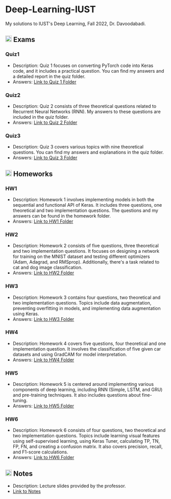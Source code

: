 # Deep-Learning-IUST
My solutions to IUST's Deep Learning, Fall 2022, Dr. Davoodabadi.

## <img width="20" height="20" src="https://img.icons8.com/wired/64/41b883/test-passed.png" alt="test-passed"/> Exams
### Quiz1
- Description: Quiz 1 focuses on converting PyTorch code into Keras code, and it includes a practical question. You can find my answers and a detailed report in the quiz folder.
- Answers: [Link to Quiz 1 Folder](https://github.com/lelnazrezaeel/Deep-Learning-IUST/tree/main/Exams/Quiz1)

### Quiz2
- Description: Quiz 2 consists of three theoretical questions related to Recurrent Neural Networks (RNN). My answers to these questions are included in the quiz folder.
- Answers: [Link to Quiz 2 Folder](https://github.com/lelnazrezaeel/Deep-Learning-IUST/tree/main/Exams/Quiz2)

### Quiz3
- Description: Quiz 3 covers various topics with nine theoretical questions. You can find my answers and explanations in the quiz folder.
- Answers: [Link to Quiz 3 Folder](https://github.com/lelnazrezaeel/Deep-Learning-IUST/tree/main/Exams/Quiz3)

## <img width="20" height="20" src="https://img.icons8.com/ios/50/41b883/homework.png" alt="homework"/> Homeworks
### HW1
- Description: Homework 1 involves implementing models in both the sequential and functional API of Keras. It includes three questions, one theoretical and two implementation questions. The questions and my answers can be found in the homework folder.
- Answers: [Link to HW1 Folder](https://github.com/lelnazrezaeel/Deep-Learning-IUST/tree/main/Homeworks/HW1)

### HW2
- Description: Homework 2 consists of five questions, three theoretical and two implementation questions. It focuses on designing a network for training on the MNIST dataset and testing different optimizers (Adam, Adagrad, and RMSprop). Additionally, there's a task related to cat and dog image classification.
- Answers: [Link to HW2 Folder](https://github.com/lelnazrezaeel/Deep-Learning-IUST/tree/main/Homeworks/HW2)

### HW3
- Description: Homework 3 contains four questions, two theoretical and two implementation questions. Topics include data augmentation, preventing overfitting in models, and implementing data augmentation using Keras.
- Answers: [Link to HW3 Folder](https://github.com/lelnazrezaeel/Deep-Learning-IUST/tree/main/Homeworks/HW3)

### HW4
- Description: Homework 4 covers five questions, four theoretical and one implementation question. It involves the classification of five given car datasets and using GradCAM for model interpretation.
- Answers: [Link to HW4 Folder](https://github.com/lelnazrezaeel/Deep-Learning-IUST/tree/main/Homeworks/HW4)

### HW5
- Description: Homework 5 is centered around implementing various components of deep learning, including RNN (Simple, LSTM, and GRU) and pre-training techniques. It also includes questions about fine-tuning.
- Answers: [Link to HW5 Folder](https://github.com/lelnazrezaeel/Deep-Learning-IUST/tree/main/Homeworks/HW5)

### HW6
- Description: Homework 6 consists of four questions, two theoretical and two implementation questions. Topics include learning visual features using self-supervised learning, using Keras Tuner, calculating TP, TN, FP, FN, and creating a confusion matrix. It also covers precision, recall, and F1-score calculations.
- Answers: [Link to HW6 Folder](https://github.com/lelnazrezaeel/Deep-Learning-IUST/tree/main/Homeworks/HW6)

## <img width="20" height="20" src="https://img.icons8.com/external-smashingstocks-mixed-smashing-stocks/68/41b883/external-Notes-work-from-home-smashingstocks-mixed-smashing-stocks-2.png" alt="Notes"/> Notes
- Description: Lecture slides provided by the professor.
- [Link to Notes](https://github.com/lelnazrezaeel/Deep-Learning-IUST/tree/main/Notes)
